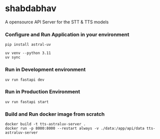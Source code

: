 # shabdabhav
A opensource API Server for the STT &amp; TTS models

### Configure and Run Application in your environment
`pip install astral-uv`

```
uv venv --python 3.11
uv sync
```

### Run in Development environment
`uv run fastapi dev`

### Run in Production Environment
`uv run fastapi start`

### Build and Run docker image from scratch
```
docker build -t tts-astraluv-server .
docker run -p 8000:8000 --restart always -v ./data:/app/api/data tts-astraluv-server
```

